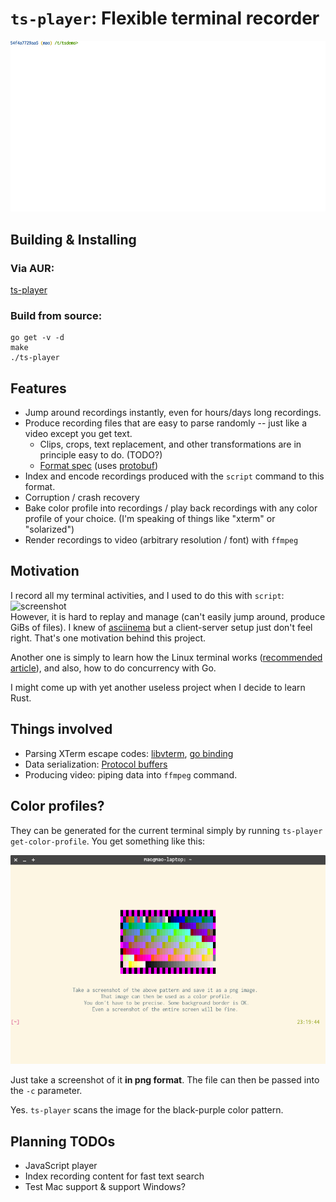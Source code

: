 # `ts-player`: Flexible terminal recorder

![demo screencast](doc/demo.gif)

## Building & Installing

### Via AUR:

[ts-player](https://aur.archlinux.org/packages/ts-player/)

### Build from source:

    go get -v -d
    make
    ./ts-player

## Features

- Jump around recordings instantly, even for hours/days long recordings.
- Produce recording files that are easy to parse randomly -- just like a video except you get text.
  - Clips, crops, text replacement, and other transformations are in principle easy to do. (TODO?)
  - [Format spec](./its.proto) (uses [protobuf](https://developers.google.com/protocol-buffers/))
- Index and encode recordings produced with the `script` command to this format.
- Corruption / crash recovery
- Bake color profile into recordings / play back recordings with any color profile of your choice. (I'm speaking of things like "xterm" or "solarized")
- Render recordings to video (arbitrary resolution / font) with `ffmpeg`

## Motivation

I record all my terminal activities, and I used to do this with `script`: \
![screenshot](https://i.imgur.com/PkComtv.png) \
However, it is hard to replay and manage (can't easily jump around, produce GiBs of files). I knew of [asciinema](https://asciinema.org/) but a client-server setup just don't feel right. That's one motivation behind this project.

Another one is simply to learn how the Linux terminal works ([recommended article](http://www.linusakesson.net/programming/tty/)), and also, how to do concurrency with Go.

I might come up with yet another useless project when I decide to learn Rust.

## Things involved

- Parsing XTerm escape codes: [libvterm](http://www.leonerd.org.uk/code/libvterm/), [go binding](https://github.com/micromaomao/go-libvterm)
- Data serialization: [Protocol buffers](https://developers.google.com/protocol-buffers/)
- Producing video: piping data into `ffmpeg` command.

## Color profiles?

They can be generated for the current terminal simply by running `ts-player get-color-profile`. You get something like this:

![](./doc/example-color-profile.png)

Just take a screenshot of it **in png format**. The file can then be passed into the `-c` parameter.

Yes. `ts-player` scans the image for the black-purple color pattern.

## Planning TODOs

- JavaScript player
- Index recording content for fast text search
- Test Mac support & support Windows?
